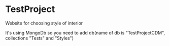 # TestProject
Website for choosing style of interior

It's using MongoDb so you need to add db(name of db is "TestProjectCDM", collections "Tests" and "Styles")
